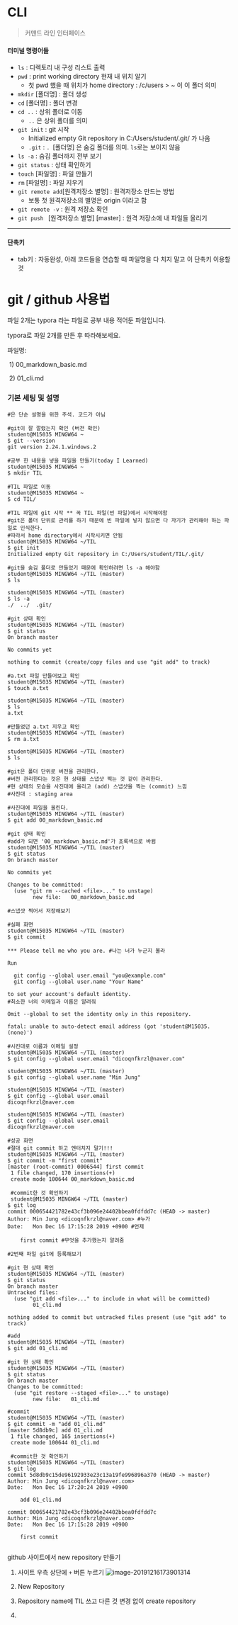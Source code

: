 # CLI

> 커맨드 라인 인터페이스

#### 터미널 명령어들

- `ls`  : 디렉토리 내 구성 리스트 출력
- `pwd`  : print working directory 현재 내 위치 알기
  - 첫 pwd 했을 때 위치가 home directory : /c/users > ~ 이 이 폴더 의미
- `mkdir` [폴더명] : 폴더 생성
- `cd` [폴더명] : 폴더 변경
- `cd ..`  :  상위 폴더로 이동
  - `..` 은 상위 폴더를 의미
- `git init`  : git 시작
  - Initialized empty Git repository in C:/Users/student/.git/   가 나옴
  - `.git`  : `. `[폴더명] 은 숨김 폴더를 의미. `ls`로는 보이지 않음
- `ls -a`  : 숨김 폴더까지 전부 보기
- `git status`  : 상태 확인하기
- `touch` [파일명] : 파일 만들기
- `rm` [파일명] : 파일 지우기
- `git remote add`[원격저장소 별명] : 원격저장소 만드는 방법
  - 보통 첫 원격저장소의 별명은 origin 이라고 함
- `git remote -v` : 원격 저장소 확인
- `git push ` [원격저장소 별명] [master] : 원격 저장소에 내 파일들 올리기

---

#### 단축키

- tab키 : 자동완성, 아래 코드들을 연습할 때 파일명을 다 치지 말고 이 단축키 이용할 것

# git / github 사용법

파일 2개는 typora 라는 파일로 공부 내용 적어둔 파일입니다.

typora로 파일 2개를 만든 후 따라해보세요.

파일명: 

​	1) 00_markdown_basic.md 

​	2) 01_cli.md

### 기본 세팅 및 설명

```shell
#은 단순 설명을 위한 주석. 코드가 아님

#git이 잘 깔렸는지 확인 (버전 확인)
student@M15035 MINGW64 ~
$ git --version
git version 2.24.1.windows.2

#공부 한 내용을 넣을 파일을 만들기(today I Learned)
student@M15035 MINGW64 ~
$ mkdir TIL 

#TIL 파일로 이동
student@M15035 MINGW64 ~
$ cd TIL/

#TIL 파일에 git 시작 ** 꼭 TIL 파일(빈 파일)에서 시작해야함
#git은 폴더 단위로 관리를 하기 때문에 빈 파일에 넣지 않으면 다 자기가 관리해야 하는 파일로 인식한다.
#따라서 home directory에서 시작시키면 안됨
student@M15035 MINGW64 ~/TIL
$ git init
Initialized empty Git repository in C:/Users/student/TIL/.git/

#git을 숨김 폴더로 만들었기 때문에 확인하려면 ls -a 해야함
student@M15035 MINGW64 ~/TIL (master)
$ ls

student@M15035 MINGW64 ~/TIL (master)
$ ls -a
./  ../  .git/

#git 상태 확인
student@M15035 MINGW64 ~/TIL (master)
$ git status
On branch master

No commits yet

nothing to commit (create/copy files and use "git add" to track)

#a.txt 파일 만들어보고 확인
student@M15035 MINGW64 ~/TIL (master)
$ touch a.txt

student@M15035 MINGW64 ~/TIL (master)
$ ls
a.txt

#만들었던 a.txt 지우고 확인
student@M15035 MINGW64 ~/TIL (master)
$ rm a.txt

student@M15035 MINGW64 ~/TIL (master)
$ ls
```

```shell
#git은 폴더 단위로 버전을 관리한다.
#버전 관리한다는 것은 현 상태를 스냅샷 찍는 것 같이 관리한다.
#현 상태의 모습을 사진대에 올리고 (add) 스냅샷을 찍는 (commit) 느낌
#사진대 : staging area

#사진대에 파일을 올린다.
student@M15035 MINGW64 ~/TIL (master)
$ git add 00_markdown_basic.md

#git 상태 확인
#add가 되면 '00_markdown_basic.md'가 초록색으로 바뀜
student@M15035 MINGW64 ~/TIL (master)
$ git status
On branch master

No commits yet

Changes to be committed:
  (use "git rm --cached <file>..." to unstage)
        new file:   00_markdown_basic.md
```

```shell
#스냅샷 찍어서 저장해보기

#실패 화면
student@M15035 MINGW64 ~/TIL (master)
$ git commit

*** Please tell me who you are. #나는 너가 누군지 몰라

Run

  git config --global user.email "you@example.com"
  git config --global user.name "Your Name"

to set your account's default identity.
#최소한 너의 이메일과 이름은 알려줘

Omit --global to set the identity only in this repository.

fatal: unable to auto-detect email address (got 'student@M15035.(none)')

#시킨대로 이름과 이메일 설정
student@M15035 MINGW64 ~/TIL (master)
$ git config --global user.email "dicoqnfkrzl@naver.com"

student@M15035 MINGW64 ~/TIL (master)
$ git config --global user.name "Min Jung"

student@M15035 MINGW64 ~/TIL (master)
$ git config --global user.email
dicoqnfkrzl@naver.com

student@M15035 MINGW64 ~/TIL (master)
$ git config --global user.email
dicoqnfkrzl@naver.com

#성공 화면
#절대 git commit 하고 엔터치지 말기!!!
student@M15035 MINGW64 ~/TIL (master)
$ git commit -m "first commit"
[master (root-commit) 0006544] first commit
 1 file changed, 170 insertions(+)
 create mode 100644 00_markdown_basic.md
 
 #commit한 것 확인하기
 student@M15035 MINGW64 ~/TIL (master)
$ git log
commit 000654421782e43cf3b096e24402bbea0fdfdd7c (HEAD -> master)
Author: Min Jung <dicoqnfkrzl@naver.com> #누가
Date:   Mon Dec 16 17:15:28 2019 +0900 #언제

    first commit #무엇을 추가했는지 알려줌

```

```shell
#2번째 파일 git에 등록해보기

#git 현 상태 확인
student@M15035 MINGW64 ~/TIL (master)
$ git status
On branch master
Untracked files:
  (use "git add <file>..." to include in what will be committed)
        01_cli.md

nothing added to commit but untracked files present (use "git add" to track)

#add
student@M15035 MINGW64 ~/TIL (master)
$ git add 01_cli.md

#git 현 상태 확인
student@M15035 MINGW64 ~/TIL (master)
$ git status
On branch master
Changes to be committed:
  (use "git restore --staged <file>..." to unstage)
        new file:   01_cli.md

#commit
student@M15035 MINGW64 ~/TIL (master)
$ git commit -m "add 01_cli.md"
[master 5d8db9c] add 01_cli.md
 1 file changed, 165 insertions(+)
 create mode 100644 01_cli.md

 #commit한 것 확인하기
student@M15035 MINGW64 ~/TIL (master)
$ git log
commit 5d8db9c15de96192933e23c13a19fe996896a370 (HEAD -> master)
Author: Min Jung <dicoqnfkrzl@naver.com>
Date:   Mon Dec 16 17:20:24 2019 +0900

    add 01_cli.md

commit 000654421782e43cf3b096e24402bbea0fdfdd7c
Author: Min Jung <dicoqnfkrzl@naver.com>
Date:   Mon Dec 16 17:15:28 2019 +0900

    first commit


```

github 사이트에서 new repository 만들기

1. 사이트 우측 상단에 `+` 버튼 누르기  ![image-20191216173901314](01_cli.assets/image-20191216173901314.png)  

2. New Repository
3. Repository name에 TIL 쓰고 다른 것 변경 없이 create repository
4. 

```shell

```



